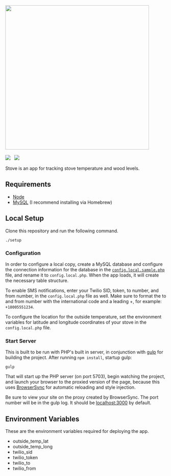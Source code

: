<img width="450" src="https://cloud.githubusercontent.com/assets/82437/4970014/f952eba4-6875-11e4-8930-27d94be9feee.png">
<br><br>
<a href="https://heroku.com/deploy"><img src="https://cloud.githubusercontent.com/assets/82437/5000264/f14de952-69b7-11e4-9f96-adf6c0588f7c.png"></a>
&nbsp;
<img src="https://codeship.com/projects/ebc21970-4aa4-0132-eb1f-2eec968ed96f/status">

Stove is an app for tracking stove temperature and wood levels.

## Requirements
- [Node](http://nodejs.org/download/)
- [MySQL](http://blog.joefallon.net/2013/10/install-mysql-on-mac-osx-using-homebrew/) (I recommend installing via Homebrew)

## Local Setup
Clone this repository and run the following command.

```
./setup
```

### Configuration
In order to configure a local copy, create a MySQL database and configure the connection information for the database in the [`config.local.sample.php`](https://github.com/garand/stove/blob/master/config.local.sample.php) file, and rename it to `config.local.php`. When the app loads, it will create the necessary table structure.

To enable SMS notifications, enter your Twilio SID, token, to number, and from number, in the `config.local.php` file as well. Make sure to format the to and from number with the international code and a leading +, for example: `+18005551234`.

To configure the location for the outside temperature, set the environment variables for latitude and longitude coordinates of your stove in the `config.local.php` file.

### Start Server
This is built to be run with PHP's built in server, in conjunction with [gulp](http://gulpjs.com) for building the project. After running `npm install`, startup gulp:

```
gulp
```

That will start up the PHP server (on port 5703), begin watching the project, and launch your browser to the proxied version of the page, because this uses [BrowserSync](http://www.browsersync.io) for automatic reloading and style injection.

Be sure to view your site on the proxy created by BrowserSync. The port number will be in the gulp log. It should be [localhost:3000](http://localhost:3000) by default.

## Environment Variables
These are the environment variables required for deploying the app.

- outside_temp_lat
- outside_temp_long
- twilio_sid
- twilio_token
- twilio_to
- twilio_from
